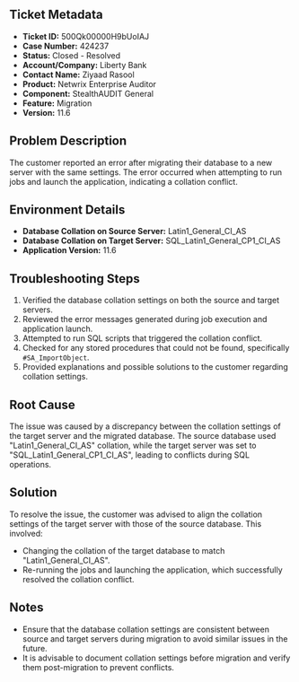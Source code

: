 ## Ticket Metadata
- **Ticket ID:** 500Qk00000H9bUoIAJ
- **Case Number:** 424237
- **Status:** Closed - Resolved
- **Account/Company:** Liberty Bank
- **Contact Name:** Ziyaad Rasool
- **Product:** Netwrix Enterprise Auditor
- **Component:** StealthAUDIT General
- **Feature:** Migration
- **Version:** 11.6

## Problem Description
The customer reported an error after migrating their database to a new server with the same settings. The error occurred when attempting to run jobs and launch the application, indicating a collation conflict.

## Environment Details
- **Database Collation on Source Server:** Latin1_General_CI_AS
- **Database Collation on Target Server:** SQL_Latin1_General_CP1_CI_AS
- **Application Version:** 11.6

## Troubleshooting Steps
1. Verified the database collation settings on both the source and target servers.
2. Reviewed the error messages generated during job execution and application launch.
3. Attempted to run SQL scripts that triggered the collation conflict.
4. Checked for any stored procedures that could not be found, specifically `#SA_ImportObject`.
5. Provided explanations and possible solutions to the customer regarding collation settings.

## Root Cause
The issue was caused by a discrepancy between the collation settings of the target server and the migrated database. The source database used "Latin1_General_CI_AS" collation, while the target server was set to "SQL_Latin1_General_CP1_CI_AS", leading to conflicts during SQL operations.

## Solution
To resolve the issue, the customer was advised to align the collation settings of the target server with those of the source database. This involved:
- Changing the collation of the target database to match "Latin1_General_CI_AS".
- Re-running the jobs and launching the application, which successfully resolved the collation conflict.

## Notes
- Ensure that the database collation settings are consistent between source and target servers during migration to avoid similar issues in the future.
- It is advisable to document collation settings before migration and verify them post-migration to prevent conflicts.